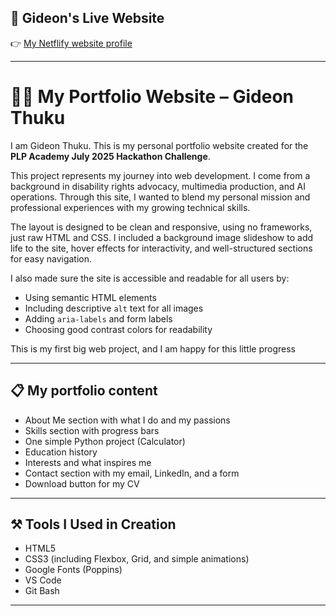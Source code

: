 ## 🔎 Gideon's Live Website

👉 [My Netflify website profile](https://gideonthukuprofile.netlify.app/) 

---

# 💼🌐 My Portfolio Website – Gideon Thuku
I am Gideon Thuku. This is my personal portfolio website created for the **PLP Academy July 2025 Hackathon Challenge**. 

This project represents my journey into web development. I come from a background in disability rights advocacy, multimedia production, and AI operations. Through this site, I wanted to blend my personal mission and professional experiences with my growing technical skills.

The layout is designed to be clean and responsive, using no frameworks, just raw HTML and CSS. I included a background image slideshow to add life to the site, hover effects for interactivity, and well-structured sections for easy navigation.

I also made sure the site is accessible and readable for all users by:
- Using semantic HTML elements
- Including descriptive `alt` text for all images
- Adding `aria-labels` and form labels
- Choosing good contrast colors for readability

This is my first big web project, and I am happy for this little progress

---

## 📋 My portfolio content

- About Me section with what I do and my passions
- Skills section with progress bars
- One simple Python project (Calculator)
- Education history
- Interests and what inspires me
- Contact section with my email, LinkedIn, and a form
- Download button for my CV

---

## ⚒️ Tools I Used in Creation

- HTML5
- CSS3 (including Flexbox, Grid, and simple animations)
- Google Fonts (Poppins)
- VS Code
- Git Bash

---


